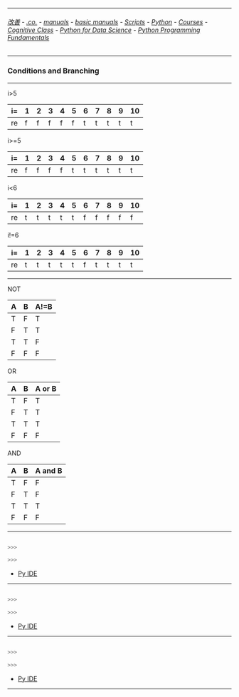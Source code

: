 
---

###### [改善](https://github.com/ttltrk/0C/blob/master/README.MD) - [.co.](https://github.com/ttltrk/PRG/blob/master/CODING.MD) - [manuals](https://github.com/ttltrk/PRG/blob/master/MAN.MD) - [basic manuals](https://github.com/ttltrk/PRG/blob/master/MANUALS.MD) - [Scripts](https://github.com/ttltrk/PRG/blob/master/PY/DOC/SC/SC.MD) - [Python](https://github.com/ttltrk/PRG/blob/master/PY/DOC/OPYM/OPYM.MD) - [Courses](https://github.com/ttltrk/PRG/blob/master/PY/DOC/OPYM/13/COURSES.MD) - [Cognitive Class](https://github.com/ttltrk/PRG/blob/master/PY/DOC/OPYM/13/07/CC.MD) - [Python for Data Science](https://github.com/ttltrk/PRG/blob/master/PY/DOC/OPYM/13/07/MAN/MAN.MD) - [Python Programming Fundamentals](https://github.com/ttltrk/PRG/blob/master/PY/DOC/OPYM/13/07/MAN/03/03.MD)

---

### Conditions and Branching

---

i>5

|i=| 1| 2| 3| 4| 5| 6| 7| 8| 9|10|
|--|--|--|--|--|--|--|--|--|--|--|
|re| f| f| f| f| f| t| t| t| t| t|

i>=5

|i=| 1| 2| 3| 4| 5| 6| 7| 8| 9|10|
|--|--|--|--|--|--|--|--|--|--|--|
|re| f| f| f| f| t| t| t| t| t| t|

i<6

|i=| 1| 2| 3| 4| 5| 6| 7| 8| 9|10|
|--|--|--|--|--|--|--|--|--|--|--|
|re| t| t| t| t| t| f| f| f| f| f|

i!=6

|i=| 1| 2| 3| 4| 5| 6| 7| 8| 9|10|
|--|--|--|--|--|--|--|--|--|--|--|
|re| t| t| t| t| t| f| t| t| t| t|

---

NOT

| A| B|A!=B|
|--|--|----|
| T| F|   T|
| F| T|   T|
| T| T|   F|
| F| F|   F|

OR

| A| B|A or B|
|--|--|----|
| T| F|   T|
| F| T|   T|
| T| T|   T|
| F| F|   F|

AND

| A| B|A and B|
|--|--|----|
| T| F|   F|
| F| T|   F|
| T| T|   T|
| F| F|   F|

---

```python

>>>

>>>
```

* [Py IDE](https://repl.it/@ttltrknet/YummyRedMp3)

---

```python

>>>

>>>
```

* [Py IDE](https://repl.it/@ttltrknet/YummyRedMp3)

---

```python

>>>

>>>
```

* [Py IDE](https://repl.it/@ttltrknet/YummyRedMp3)

---
